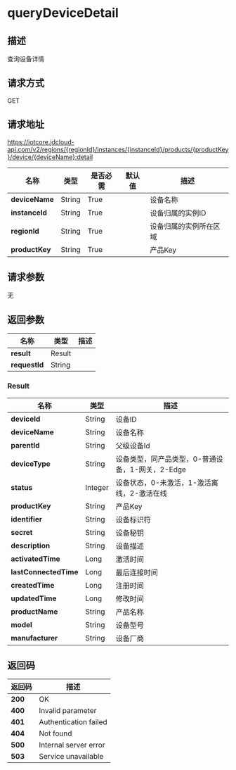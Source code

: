 # queryDeviceDetail


## 描述
查询设备详情

## 请求方式
GET

## 请求地址
https://iotcore.jdcloud-api.com/v2/regions/{regionId}/instances/{instanceId}/products/{productKey}/device/{deviceName}:detail

|名称|类型|是否必需|默认值|描述|
|---|---|---|---|---|
|**deviceName**|String|True| |设备名称|
|**instanceId**|String|True| |设备归属的实例ID|
|**regionId**|String|True| |设备归属的实例所在区域|
|**productKey**|String|True| |产品Key|

## 请求参数
无


## 返回参数
|名称|类型|描述|
|---|---|---|
|**result**|Result| |
|**requestId**|String| |

### Result
|名称|类型|描述|
|---|---|---|
|**deviceId**|String|设备ID|
|**deviceName**|String|设备名称|
|**parentId**|String|父级设备Id|
|**deviceType**|String|设备类型，同产品类型，0-普通设备，1-网关，2-Edge|
|**status**|Integer|设备状态，0-未激活，1-激活离线，2-激活在线|
|**productKey**|String|产品Key|
|**identifier**|String|设备标识符|
|**secret**|String|设备秘钥|
|**description**|String|设备描述|
|**activatedTime**|Long|激活时间|
|**lastConnectedTime**|Long|最后连接时间|
|**createdTime**|Long|注册时间|
|**updatedTime**|Long|修改时间|
|**productName**|String|产品名称|
|**model**|String|设备型号|
|**manufacturer**|String|设备厂商|

## 返回码
|返回码|描述|
|---|---|
|**200**|OK|
|**400**|Invalid parameter|
|**401**|Authentication failed|
|**404**|Not found|
|**500**|Internal server error|
|**503**|Service unavailable|
